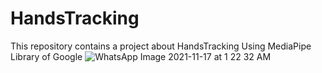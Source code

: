 # HandsTracking
This repository contains a project about HandsTracking Using MediaPipe Library of Google 
![WhatsApp Image 2021-11-17 at 1 22 32 AM](https://user-images.githubusercontent.com/73043268/142087481-530fafec-26ef-4e0c-b5f1-3c281f1d9e08.jpeg)
